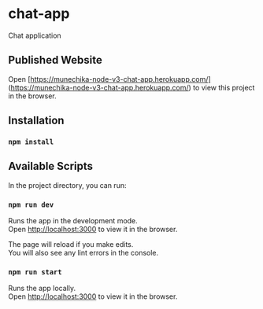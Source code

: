 # chat-app
Chat application

## Published Website
Open [https://munechika-node-v3-chat-app.herokuapp.com/] (https://munechika-node-v3-chat-app.herokuapp.com/) to view this project in the browser.

## Installation

### `npm install`

## Available Scripts

In the project directory, you can run:

### `npm run dev`

Runs the app in the development mode.<br />
Open [http://localhost:3000](http://localhost:3000) to view it in the browser.

The page will reload if you make edits.<br />
You will also see any lint errors in the console.

### `npm run start`

Runs the app locally.<br />
Open [http://localhost:3000](http://localhost:3000) to view it in the browser.
